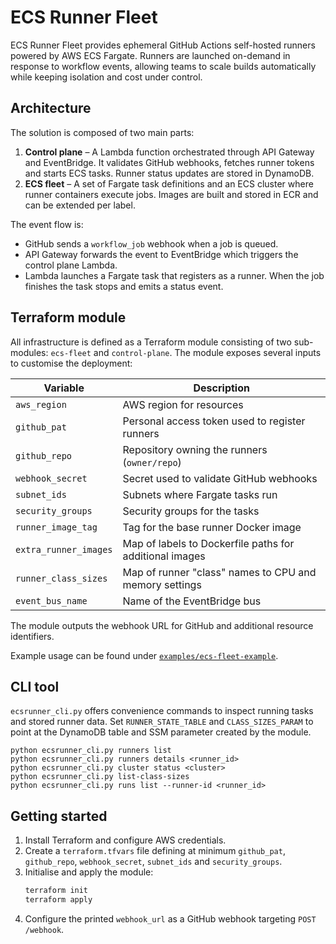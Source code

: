 # ECS Runner Fleet

ECS Runner Fleet provides ephemeral GitHub Actions self-hosted runners powered by AWS ECS Fargate. Runners are launched on-demand in response to workflow events, allowing teams to scale builds automatically while keeping isolation and cost under control.

## Architecture
The solution is composed of two main parts:

1. **Control plane** – A Lambda function orchestrated through API Gateway and EventBridge. It validates GitHub webhooks, fetches runner tokens and starts ECS tasks. Runner status updates are stored in DynamoDB.
2. **ECS fleet** – A set of Fargate task definitions and an ECS cluster where runner containers execute jobs. Images are built and stored in ECR and can be extended per label.

The event flow is:

- GitHub sends a `workflow_job` webhook when a job is queued.
- API Gateway forwards the event to EventBridge which triggers the control plane Lambda.
- Lambda launches a Fargate task that registers as a runner. When the job finishes the task stops and emits a status event.

## Terraform module
All infrastructure is defined as a Terraform module consisting of two sub-modules: `ecs-fleet` and `control-plane`. The module exposes several inputs to customise the deployment:

| Variable | Description |
|----------|-------------|
| `aws_region` | AWS region for resources |
| `github_pat` | Personal access token used to register runners |
| `github_repo` | Repository owning the runners (`owner/repo`) |
| `webhook_secret` | Secret used to validate GitHub webhooks |
| `subnet_ids` | Subnets where Fargate tasks run |
| `security_groups` | Security groups for the tasks |
| `runner_image_tag` | Tag for the base runner Docker image |
| `extra_runner_images` | Map of labels to Dockerfile paths for additional images |
| `runner_class_sizes` | Map of runner "class" names to CPU and memory settings |
| `event_bus_name` | Name of the EventBridge bus |

The module outputs the webhook URL for GitHub and additional resource identifiers.

Example usage can be found under [`examples/ecs-fleet-example`](examples/ecs-fleet-example).

## CLI tool
`ecsrunner_cli.py` offers convenience commands to inspect running tasks and stored runner data. Set `RUNNER_STATE_TABLE` and `CLASS_SIZES_PARAM` to point at the DynamoDB table and SSM parameter created by the module.

```
python ecsrunner_cli.py runners list
python ecsrunner_cli.py runners details <runner_id>
python ecsrunner_cli.py cluster status <cluster>
python ecsrunner_cli.py list-class-sizes
python ecsrunner_cli.py runs list --runner-id <runner_id>
```

## Getting started
1. Install Terraform and configure AWS credentials.
2. Create a `terraform.tfvars` file defining at minimum `github_pat`, `github_repo`, `webhook_secret`, `subnet_ids` and `security_groups`.
3. Initialise and apply the module:
   ```bash
   terraform init
   terraform apply
   ```
4. Configure the printed `webhook_url` as a GitHub webhook targeting `POST /webhook`.

